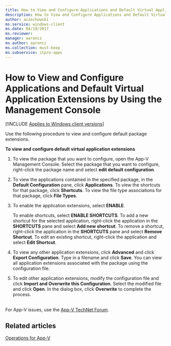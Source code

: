 ```yaml
---
title: How to View and Configure Applications and Default Virtual Application Extensions by Using the Management Console (Windows 10/11)
description: How to View and Configure Applications and Default Virtual Application Extensions by Using the Management Console
author: aczechowski
ms.service: windows-client
ms.date: 04/19/2017
ms.reviewer: 
manager: aaroncz
ms.author: aaroncz
ms.collection: must-keep
ms.subservice: itpro-apps
---
```


# How to View and Configure Applications and Default Virtual Application Extensions by Using the Management Console

[!INCLUDE [Applies to Windows client versions](../includes/applies-to-windows-client-versions.md)]

Use the following procedure to view and configure default package extensions.

**To view and configure default virtual application extensions**

1.  To view the package that you want to configure, open the App-V Management Console. Select the package that you want to configure, right-click the package name and select **edit default configuration**.

2.  To view the applications contained in the specified package, in the **Default Configuration** pane, click **Applications**. To view the shortcuts for that package, click **Shortcuts**. To view the file type associations for that package, click **File Types**.

3.  To enable the application extensions, select **ENABLE**.

    To enable shortcuts, select **ENABLE SHORTCUTS**. To add a new shortcut for the selected application, right-click the application in the **SHORTCUTS** pane and select **Add new shortcut**. To remove a shortcut, right-click the application in the **SHORTCUTS** pane and select **Remove Shortcut**. To edit an existing shortcut, right-click the application and select **Edit Shortcut**.

4.  To view any other application extensions, click **Advanced** and click **Export Configuration**. Type in a filename and click **Save**. You can view all application extensions associated with the package using the configuration file.

5.  To edit other application extensions, modify the configuration file and click **Import and Overwrite this Configuration**. Select the modified file and click **Open**. In the dialog box, click **Overwrite** to complete the process.



<br>For App-V issues, use the [App-V TechNet Forum](https://social.technet.microsoft.com/Forums/en-US/home?forum=mdopappv).

## Related articles

[Operations for App-V](appv-operations.md)
